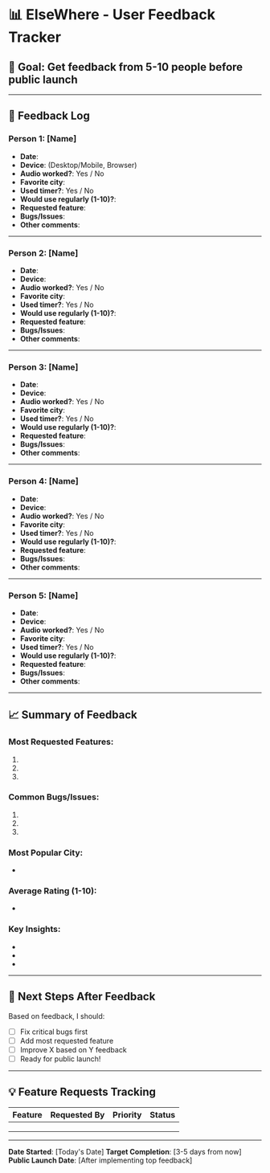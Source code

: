 # 📊 ElseWhere - User Feedback Tracker

## 🎯 Goal: Get feedback from 5-10 people before public launch

---

## 👥 Feedback Log

### Person 1: [Name]
- **Date**: 
- **Device**: (Desktop/Mobile, Browser)
- **Audio worked?**: Yes / No
- **Favorite city**: 
- **Used timer?**: Yes / No
- **Would use regularly (1-10)?**: 
- **Requested feature**: 
- **Bugs/Issues**: 
- **Other comments**: 

---

### Person 2: [Name]
- **Date**: 
- **Device**: 
- **Audio worked?**: Yes / No
- **Favorite city**: 
- **Used timer?**: Yes / No
- **Would use regularly (1-10)?**: 
- **Requested feature**: 
- **Bugs/Issues**: 
- **Other comments**: 

---

### Person 3: [Name]
- **Date**: 
- **Device**: 
- **Audio worked?**: Yes / No
- **Favorite city**: 
- **Used timer?**: Yes / No
- **Would use regularly (1-10)?**: 
- **Requested feature**: 
- **Bugs/Issues**: 
- **Other comments**: 

---

### Person 4: [Name]
- **Date**: 
- **Device**: 
- **Audio worked?**: Yes / No
- **Favorite city**: 
- **Used timer?**: Yes / No
- **Would use regularly (1-10)?**: 
- **Requested feature**: 
- **Bugs/Issues**: 
- **Other comments**: 

---

### Person 5: [Name]
- **Date**: 
- **Device**: 
- **Audio worked?**: Yes / No
- **Favorite city**: 
- **Used timer?**: Yes / No
- **Would use regularly (1-10)?**: 
- **Requested feature**: 
- **Bugs/Issues**: 
- **Other comments**: 

---

## 📈 Summary of Feedback

### Most Requested Features:
1. 
2. 
3. 

### Common Bugs/Issues:
1. 
2. 
3. 

### Most Popular City:
- 

### Average Rating (1-10):
- 

### Key Insights:
- 
- 
- 

---

## 🎯 Next Steps After Feedback

Based on feedback, I should:
- [ ] Fix critical bugs first
- [ ] Add most requested feature
- [ ] Improve X based on Y feedback
- [ ] Ready for public launch!

---

## 💡 Feature Requests Tracking

| Feature | Requested By | Priority | Status |
|---------|--------------|----------|--------|
|         |              |          |        |
|         |              |          |        |
|         |              |          |        |

---

**Date Started**: [Today's Date]
**Target Completion**: [3-5 days from now]
**Public Launch Date**: [After implementing top feedback]